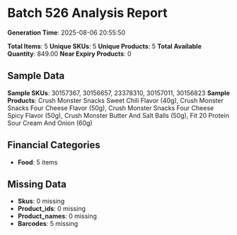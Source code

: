 # Batch 526 Analysis Report

**Generation Time**: 2025-08-06 20:55:50

**Total Items**: 5
**Unique SKUs**: 5
**Unique Products**: 5
**Total Available Quantity**: 849.00
**Near Expiry Products**: 0

## Sample Data
**Sample SKUs**: 30157367, 30156657, 23378310, 30157011, 30156823
**Sample Products**: Crush Monster Snacks Sweet Chili Flavor (40g), Crush Monster Snacks Four Cheese Flavor (50g), Crush Monster Snacks Four Cheese Spicy Flavor (50g), Crush Monster Butter And Salt Balls (50g), Fit 20 Protein Sour Cream And Onion (60g)

## Financial Categories
- **Food**: 5 items

## Missing Data
- **Skus**: 0 missing
- **Product_ids**: 0 missing
- **Product_names**: 0 missing
- **Barcodes**: 5 missing
